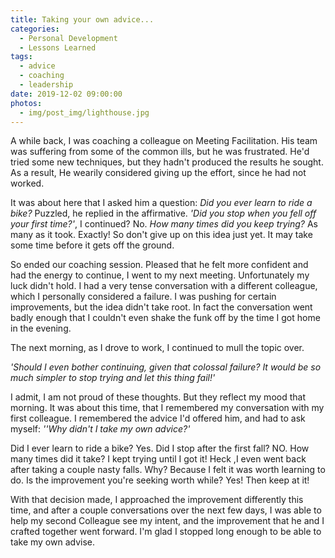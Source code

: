 ```yaml
---
title: Taking your own advice...
categories:
  - Personal Development
  - Lessons Learned
tags:
  - advice
  - coaching
  - leadership
date: 2019-12-02 09:00:00
photos: 
  - img/post_img/lighthouse.jpg
---
```

A while back, I was coaching a colleague on Meeting Facilitation. His team was suffering from some of the common ills, but he was frustrated. He'd tried some new techniques, but they hadn't produced the results he sought. As a result, He wearily considered giving up the effort, since he had not worked.

It was about here that I asked him a question: *Did you ever learn to ride a bike?* Puzzled, he replied in the affirmative. 
*'Did you stop when you fell off your first time?'*, I continued? No. 
*How many times did you keep trying?* As many as it took.
Exactly! So don't give up on this idea just yet. It may take some time before it gets off the ground.

So ended our coaching session. Pleased that he felt more confident and had the energy to continue, I went to my next meeting. Unfortunately my luck didn't hold. I had a very tense conversation with a different colleague, which I personally considered a failure. I was pushing for certain improvements, but the idea didn't take root. In fact the conversation went badly enough that I couldn't even shake the funk off by the time I got home in the evening.

The next morning, as I drove to work, I continued to mull the topic over.

*'Should I even bother continuing, given that colossal failure? It would be so much simpler to stop trying and let this thing fail!'*

I admit, I am not proud of these thoughts. But they reflect my mood that morning. It was about this time, that I remembered my conversation with my first colleague. I remembered the advice I'd offered him, and had to ask myself: *''Why didn't I take my own advice?'*

Did I ever learn to ride a bike? Yes. 
Did I stop after the first fall? NO. 
How many times did it take? I kept trying until I got it! Heck ,I even went back after taking a couple nasty falls. 
Why? Because I felt it was worth learning to do. 
Is the improvement you're seeking worth while? Yes! 
Then keep at it!

With that decision made, I approached the improvement differently this time, and after a couple conversations over the next few days, I was able to help my second Colleague see my intent, and the improvement that he and I crafted together went forward. I'm glad I stopped long enough to be able to take my own advise.